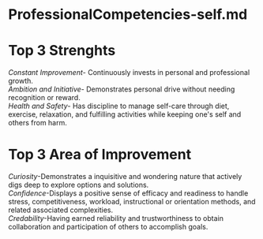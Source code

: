 # ProfessionalCompetencies-self.md

# Top 3 Strenghts
*Constant Improvement*- Continuously invests in personal and professional growth.<br>
*Ambition and Initiative*- Demonstrates personal drive without needing recognition or reward.<br>
*Health and Safety*- Has discipline to manage self-care through diet, exercise, relaxation, and fulfilling activities while keeping one's self and others from harm.

# Top 3 Area of Improvement
*Curiosity*-Demonstrates a inquisitive and wondering nature that actively digs deep to explore options and solutions.<br>
*Confidence*-Displays a positive sense of efficacy and readiness to handle stress, competitiveness, workload, instructional or orientation methods, and related associated complexities.<br>
*Credability*-Having earned reliability and trustworthiness to obtain collaboration and participation of others to accomplish goals.
